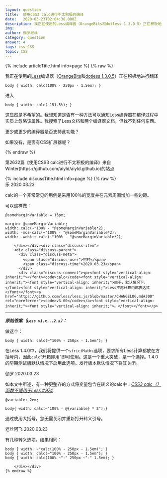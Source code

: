 ```yaml
---
layout: question
title:  使用CSS3 calc进行不太积极的编译
date:   2020-03-23T02:04:38.000Z
description: 我正在使用的Less编译器（OrangeBits和dotless 1.3.0.5）正在积极地进行翻译body { width  calc(100% -...
img: 
author: 伽罗老丝
category: question
answer: 4
tags: css CSS
topic: CSS
---
```

<div class="article-root">
  <div class="article">
    {% include articleTitle.html info=page %}
    {% raw %}
    <div class="article-content"><p><font style="vertical-align: inherit;"><font style="vertical-align: inherit;">我正在使用</font><font style="vertical-align: inherit;">的</font></font><a href="https://en.wikipedia.org/wiki/Less_%28stylesheet_language%29" rel="noreferrer"><font style="vertical-align: inherit;"><font style="vertical-align: inherit;">Less</font></font></a><font style="vertical-align: inherit;"><font style="vertical-align: inherit;">编译器（</font></font><a href="https://github.com/JustinBeckwith/OrangeBits" rel="noreferrer"><font style="vertical-align: inherit;"><font style="vertical-align: inherit;">OrangeBits</font></font></a><font style="vertical-align: inherit;"><font style="vertical-align: inherit;">和</font></font><a href="https://github.com/dotless/dotless" rel="noreferrer"><font style="vertical-align: inherit;"><font style="vertical-align: inherit;">dotless 1.3.0.5</font></font></a><font style="vertical-align: inherit;"><font style="vertical-align: inherit;">）正在积极地进行翻译</font></font></p>

<pre><code>body { width: calc(100% - 250px - 1.5em); }
</code></pre>

<p><font style="vertical-align: inherit;"><font style="vertical-align: inherit;">进入</font></font></p>

<pre><code>body { width: calc(-151.5%); }
</code></pre>

<p><font style="vertical-align: inherit;"><font style="vertical-align: inherit;">这显然是不希望的。</font><font style="vertical-align: inherit;">我想知道是否有一种方法可以通知Less编译器在编译过程中实质上忽略该属性。</font><font style="vertical-align: inherit;">我搜索了Less文档和两个编译器文档，但找不到任何东西。</font></font></p>

<p><font style="vertical-align: inherit;"><font style="vertical-align: inherit;">更少或更少的编译器是否支持此功能？</font></font></p>

<p><font style="vertical-align: inherit;"><font style="vertical-align: inherit;">如果没有，是否有CSS扩展器呢？</font></font></p></div>
    {% endraw %}
  </div>
  <p class="winter_mark">第2632篇《使用CSS3 calc进行不太积极的编译》来自Winter(https://github.com/aiyld/aiyld.github.io)的站点</p>
  <div class="discuss-wrapper">
    {% include discussTitle.html info=page %}
    {% raw %}
    <div class="discuss-item">
        <div class="discuss-parent">
          <div class="discuss-meta">
            <span class="discuss-user">乐</span>
            <span class="discuss-time">2020.03.23</span>
          </div>
          <div class="discuss-comment"><p><font style="vertical-align: inherit;"><font style="vertical-align: inherit;">calc的一个非常常见的用例是采用100％的宽度并在元素周围增加一些边距。</font></font></p>

<p><font style="vertical-align: inherit;"><font style="vertical-align: inherit;">可以这样做：</font></font></p>

<pre><code>@someMarginVariable = 15px;<font></font>
<font></font>
margin: @someMarginVariable;<font></font>
width: calc(~"100% - "@someMarginVariable*2);<font></font>
width: -moz-calc(~"100% - "@someMarginVariable*2);<font></font>
width: -webkit-calc(~"100% - "@someMarginVariable*2);<font></font>
</code></pre></div>
        </div></div><div class="discuss-item">
        <div class="discuss-parent">
          <div class="discuss-meta">
            <span class="discuss-user">村村</span>
            <span class="discuss-time">2020.03.23</span>
          </div>
          <div class="discuss-comment"><p><font style="vertical-align: inherit;"></font><code>calc</code><font style="vertical-align: inherit;"><font style="vertical-align: inherit;">由于，默认情况下，</font><font style="vertical-align: inherit;">Less不再计算内部表达式</font></font><a href="https://github.com/less/less.js/blob/master/CHANGELOG.md#300" rel="noreferrer"><code>v3.00</code></a><font style="vertical-align: inherit;"><font style="vertical-align: inherit;">。</font></font></p>

<hr>

<p><strong><em><font style="vertical-align: inherit;"><font style="vertical-align: inherit;">原始答案（</font></font><code>Less v1.x...2.x</code><font style="vertical-align: inherit;"><font style="vertical-align: inherit;">）：</font></font></em></strong></p>

<p><font style="vertical-align: inherit;"><font style="vertical-align: inherit;">做这个：</font></font></p>

<pre><code>body { width: calc(~"100% - 250px - 1.5em"); }
</code></pre>

<p><font style="vertical-align: inherit;"><font style="vertical-align: inherit;">在Less 1.4.0中，我们将提供一个</font></font><code>strictMaths</code><font style="vertical-align: inherit;"><font style="vertical-align: inherit;">选项，要求所有Less计算都放在方括号内，因此</font></font><code>calc</code><font style="vertical-align: inherit;"><font style="vertical-align: inherit;">“开箱即用”即可使用。</font><font style="vertical-align: inherit;">这是一个重大突破，是一个选择。</font><font style="vertical-align: inherit;">1.4.0的早期测试版默认情况下启用此选项。</font><font style="vertical-align: inherit;">发行版本默认情况下将其关闭。</font></font></p></div>
        </div></div><div class="discuss-item">
        <div class="discuss-parent">
          <div class="discuss-meta">
            <span class="discuss-user">伽罗</span>
            <span class="discuss-time">2020.03.23</span>
          </div>
          <div class="discuss-comment"><p><font style="vertical-align: inherit;"><font style="vertical-align: inherit;">如本文中所述，有一种更整齐的方式将变量包含在转义的calc中：</font></font><em><a href="https://github.com/less/less.js/issues/974" rel="nofollow noreferrer"><font style="vertical-align: inherit;"><font style="vertical-align: inherit;">CSS3 calc（）函数不适用于Less＃974</font></font></a></em></p>

<pre><code>@variable: 2em;<font></font>
<font></font>
body{ width: calc(~"100% - @{variable} * 2");}<font></font>
</code></pre>

<p><font style="vertical-align: inherit;"><font style="vertical-align: inherit;">通过使用大括号，您无需关闭并重新打开转义引号。</font></font></p></div>
        </div></div><div class="discuss-item">
        <div class="discuss-parent">
          <div class="discuss-meta">
            <span class="discuss-user">老丝阿飞</span>
            <span class="discuss-time">2020.03.23</span>
          </div>
          <div class="discuss-comment"><p><font style="vertical-align: inherit;"><font style="vertical-align: inherit;">有几种转义选项，结果相同：  </font></font></p>

<pre><code>body { width: ~"calc(100% - 250px - 1.5em)"; }<font></font>
body { width: calc(~"100% - 250px - 1.5em"); }<font></font>
body { width: calc(100% ~"-" 250px ~"-" 1.5em); }<font></font>
</code></pre></div>
        </div></div>
    {% endraw %}
  </div>
<div>
